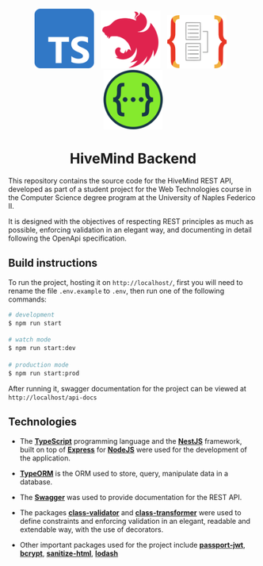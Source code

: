 <p align="center">
  <a href="https://www.typescriptlang.org/" target="blank"><img src="images/ts-logo-512.svg" width="120" alt="TypeScript Logo" style="margin-right:10px"></a>
  <a href="https://nestjs.com/" target="blank"><img src="images/NestJS.svg" width="120" alt="Nest Logo" style="margin-right:10px"></a>
  <a href="https://typeorm.io/" target="blank"><img src="images/typeorm.svg" width="120" alt="TypeORM Logo" style="margin-right:10px"></a>
  <a href="https://swagger.io/" target="blank"><img src="images/swagger.svg" width="120" alt="Swagger Logo"></a>
</p>

<h1 align="Center">HiveMind Backend</h1>

This repository contains the source code for the HiveMind REST API, developed as part of a student project for the Web Technologies course in the Computer Science degree program at the University of Naples Federico II.

It is designed with the objectives of respecting REST principles as much as possible, enforcing validation in an elegant way, and documenting in detail following the OpenApi specification.

## Build instructions

To run the project, hosting it on `http://localhost/`, first you will need to rename the file `.env.example` to `.env`, then run one of the following commands:

```bash
# development
$ npm run start

# watch mode
$ npm run start:dev

# production mode
$ npm run start:prod
```

After running it, swagger documentation for the project can be viewed at `http://localhost/api-docs`

## Technologies

- The **[TypeScript](https://www.typescriptlang.org/)** programming language and the **[NestJS](https://nestjs.com/)** framework, built on top of **[Express](https://expressjs.com)** for **[NodeJS](https://nodejs.org/en)** were used for the development of the application.

- **[TypeORM](https://typeorm.io/)** is the ORM used to store, query, manipulate data in a database.

- The **[Swagger](https://swagger.io/)** was used to provide documentation for the REST API.

- The packages **[class-validator](https://github.com/typestack/class-validator)** and **[class-transformer](https://github.com/typestack/class-transformer)** were used to define constraints and enforcing validation in an elegant, readable and extendable way, with the use of decorators.

- Other important packages used for the project include **[passport-jwt](https://www.passportjs.org/packages/passport-jwt/)**, **[bcrypt](https://www.npmjs.com/package/bcrypt)**, **[sanitize-html](https://www.npmjs.com/package/sanitize-html)**, **[lodash](https://lodash.com/)**

